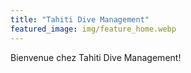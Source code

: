 ```yaml
---
title: "Tahiti Dive Management"
featured_image: img/feature_home.webp
---
```


Bienvenue chez Tahiti Dive Management!
